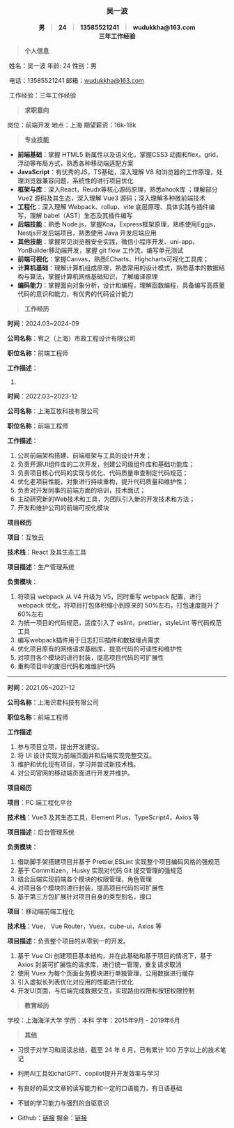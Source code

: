 <div style="text-align:center;font-weight:700">
    <h3>吴一波</h2>
    <div>
        男 <span style="padding:0px 10px;font-weight:700;color:#cbc9cc"> | </span> 24 <span style="padding:0px 10px;font-weight:700;color:#cbc9cc"> | </span> 13585521241 <span style="padding:0px 10px;font-weight:700;color:#cbc9cc"> | </span> wudukkha@163.com 
    </div>
    <div>
    三年工作经验
    </div>
</div>

> **个人信息**

​	姓名：吴一波                  	年龄:  24                            	性别：男

​	电话：13585521241            邮箱：wudukkha@163.com 

​	工作经验：三年工作经验

> **求职意向**

岗位：前端开发       地点：上海        期望薪资：16k-18k



> **专业技能**

- **前端基础**：掌握 HTML5 新属性以及语义化，掌握CSS3 动画和flex，grid，浮动等布局方式，熟悉各种移动端适配方案
- **JavaScript**：有优秀的JS，TS基础，深入理解 V8 和浏览器的工作原理，处理浏览器兼容问题，系统性的进行项目优化
- **框架与库**：深入React，Reudx等核心源码原理，熟悉ahook库 ；理解部分 Vue2 源码及其生态，深入理解 Vue3 源码；深入理解多种微前端技术
- **工程化**：深入理解 Webpack、rollup、vite 底层原理、具体实践与插件编写，理解 babel（AST）生态及其插件编写
- **后端技能**：熟悉 Node.js，掌握Koa，Express框架原理，熟练使用Eggjs，Nestjs开发后端项目，熟悉使用 Java 开发后端应用
- **其他技能**：掌握常见浏览器安全实践，微信小程序开发、uni-app、YonBuilder移动端开发，掌握 git flow 工作流，编写单元测试
- **前端可视化**：掌握Canvas，熟悉ECharts、Highcharts可视化工具库；
- **计算机基础**：理解计算机组成原理，熟悉常用的设计模式，熟悉基本的数据结构与算法，掌握计算机网络基础知识，了解编译原理
- **编码能力**：掌握面向对象分析，设计和编程，理解函数编程，具备编写高质量代码的意识和能力，有优秀的代码设计能力



> **工作经历**

**时间**：2024.03~2024-09

**公司名称**：宥之（上海）市政工程设计有限公司

**职位名称**：前端工程师

**工作描述**：

1. 





**时间**：2022.03~2023-12 

**公司名称**：上海互牧科技有限公司 

**职位名称**：前端工程师

**工作描述**：

1. 公司前端架构搭建、前端框架与工具的设计开发；
2. 负责开源UI组件库的二次开发，创建公司级组件库和基础功能库；
3. 负责项目核心代码的实现与优化、代码质量审查制定代码规范；
4. 优化老项目性能，对象进行持续重构，提升代码质量和维护性；
5. 负责对开发同事的前端方面的培训，技术面试；
6. 主动研究新的Web技术和工具，为团队引入新的开发技术和方法；
7. 开发和维护公司的前端可视化模块



**项目经历**

**项目**：互牧云

**技术栈**：React 及其生态工具

**项目描述**：生产管理系统

**负责模块**：

1. 将项目 webpack 从 V4 升级为 V5，同时重写 webpack 配置，进行 webpack 优化，将项目打包体积缩小到原来的 50%左右，打包速度提升了 60%左右
1. 为统一项目的代码规范，适度引入了 eslint，prettier，styleLint 等代码规范工具
1. 编写webpack插件用于日志打印插件和数据埋点需求
1. 优化项目原有的网络请求基础库，提高代码的可读性和维护性
1. 对项目各个模块的进行封装，提高项目代码的可扩展性
1. 重构项目中的废旧代码和难维护代码



---

**时间**：2021.05~2021-12

**公司名称**：上海识君科技有限公司

**职位名称**：前端工程师

**工作描述**

1. 参与项目立项，提出开发建议。
2. 将 UI 设计实现为前端页面并和后端实现完整交互。
3. 维护和优化现有项目，学习并尝试新技术栈。
5. 对公司官网的移动端页面进行开发并维护。



**项目经历**

**项目**：PC 端工程化平台

**技术栈**：Vue3 及其生态工具，Element Plus，TypeScript4，Axios 等

**项目描述**：后台管理系统

**负责模块**：

1. 借助脚手架搭建项目并基于 Prettier,ESLint 实现整个项目编码风格的强规范
2. 基于 Commitizen，Husky 实现对代码 Git 提交管理的强规范
3. 结合后端实现前端各个模块的权限管理，角色管理
4. 对项目各个模块的进行封装，提高项目代码的可扩展性
5. 基于第三方包扩展针对项目自身的类型别名，接口



**项目**：移动端前端工程化

**技术栈**：Vue， Vue Router，Vuex，cube-ui，Axios 等

**项目描述**：负责整个项目的从零到一的开发。

1. 基于 Vue Cli 创建项目基本结构，并在此基础和基于项目的情况下，基于 Axios 封装可扩展性的请求库，进行统一管理，重复请求取消
2. 使用 Vuex 为每个页面业务模块进行单独管理，公用数据进行缓存
3. 引入虚拟长列表优化对应用的性能进行优化
4. 开发UI页面，与后端完成数据交互，实现路由权限和按钮权限控制



> **教育经历**

学校：上海海洋大学         学历：本科        学年：2015年9月 - 2019年6月



> **其他**

- 习惯于对学习和阅读总结，截至 24 年 6 月，已有累计 100 万字以上的技术笔记

- 利用AI工具如chatGPT、copilot提升开发效率与学习

- 有良好的英文文章的读写能力和一定的口语能力，有日语基础

- 不错的学习能力与强烈的自驱意识

- Github：[链接](https://github.com/dukkhaybw)              掘金：[链接](https://juejin.cn/user/3465312480538343)

  

